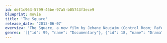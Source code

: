 ```yaml
---
id: def1c963-5799-46be-97a5-b05743f3ece9
blueprint: movie
title: 'The Square'
release_date: '2013-06-07'
overview: 'The Square, a new film by Jehane Noujaim (Control Room; Rafea: Solar Mama), looks at the hard realities faced day-to-day by people working to build Egypt’s new democracy. Catapulting us into the action spread across 2011 and 2012, the film provides a kaleidoscopic, visceral experience of the struggle. Cairo’s Tahrir Square is the heart and soul of the film, which follows several young activists. Armed with values, determination, music, humor, an abundance of social media, and sheer obstinacy, they know that the thorny path to democracy only began with Hosni Mubarek’s fall. The life-and-death struggle between the people and the power of the state is still playing out.'
genres: '[{"id": 99, "name": "Documentary"}, {"id": 18, "name": "Drama"}, {"id": 36, "name": "History"}]'
---
```

